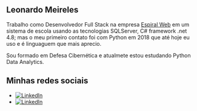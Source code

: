 ## Leonardo Meireles

Trabalho como Desenvolvedor Full Stack na empresa [Espiral Web](http://espiralweb.com.br) em um sistema de escola usando as tecnologias SQLServer, C# framework .net 4.8; mas o meu primeiro contato foi com Python em 2018 que até hoje eu uso e é linguaguem que mais aprecio.

Sou formado em Defesa Cibernética e atualmete estou estudando Python Data Analytics.

## Minhas redes sociais
- [![LinkedIn](https://img.shields.io/badge/LinkedIn-000?style=for-the-badge&logo=linkedin&logoColor=0E76A8)](https://www.linkedin.com/in/leonardo-meireles-402b32109/)
- [![LinkedIn](https://img.shields.io/badge/github-000?style=for-the-badge&logo=github&logoColor=0E76A8)](https://github.com/meirelesleonardo)
